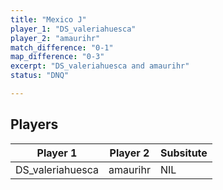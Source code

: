 ```yaml
---
title: "Mexico J"
player_1: "DS_valeriahuesca"
player_2: "amaurihr"
match_difference: "0-1"
map_difference: "0-3"
excerpt: "DS_valeriahuesca and amaurihr"
status: "DNQ"

---
```

## Players

| Player 1 | Player 2 | Subsitute |
| -- | -- | -- |
| DS_valeriahuesca | amaurihr | NIL |
